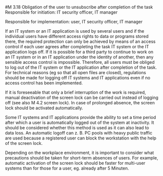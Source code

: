 #M 3.18 Obligation of the user to unsubscribe after completion of the task
Responsible for initiation: IT security officer, IT manager

Responsible for implementation: user, IT security officer, IT manager

If an IT system or an IT application is used by several users and if the individual users have different access rights to data or programs stored there, the required protection can only be achieved by means of an access control if each user agrees after completing the task IT system or the IT application logs off. If it is possible for a third party to continue to work on an IT system or in an IT application under the identity of another, then any sensible access control is impossible. Therefore, all users must be obliged to log out of the IT system or the IT application after completion of the task. For technical reasons (eg so that all open files are closed), regulations should be made for logging off IT systems and IT applications even if no access control has been implemented.

If it is foreseeable that only a brief interruption of the work is required, manual deactivation of the screen lock can be carried out instead of logging off (see also M 4.2 screen lock). In case of prolonged absence, the screen lock should be activated automatically.

Some IT systems and IT applications provide the ability to set a time period after which a user is automatically logged out of the system at inactivity. It should be considered whether this method is used as it can also lead to data loss. An automatic logoff can z. B. PC pools with heavy public traffic are used because a registered user can block the workstation with the help of the screen lock.

Depending on the workplace environment, it is important to consider what precautions should be taken for short-term absences of users. For example, automatic activation of the screen lock should be faster for multi-user systems than for those for a user, eg. already after 5 Minuten.



